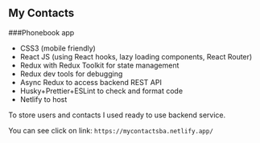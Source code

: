 ## My Contacts 
###Phonebook app

- CSS3 (mobile friendly)
- React JS (using React hooks, lazy loading components, React Router)
- Redux with Redux Toolkit for state management
- Redux dev tools for debugging
- Async Redux to access backend REST API
- Husky+Prettier+ESLint to check and format code
- Netlify to host

To store users and contacts I used ready to use backend service.

You can see click on link:
``https://mycontactsba.netlify.app/``